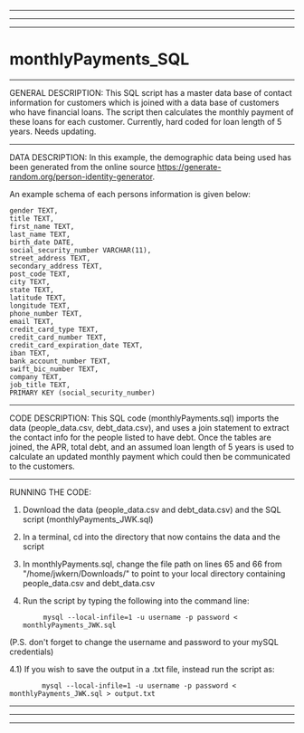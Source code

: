 ___________________________________________________________________________________________________________________________________________________________________
___________________________________________________________________________________________________________________________________________________________________
___________________________________________________________________________________________________________________________________________________________________
# monthlyPayments_SQL

___________________________________________________________________________________________________________________________________________________________________
GENERAL DESCRIPTION:
This SQL script has a master data base of contact information for customers which is joined with a data base of customers who have financial loans. The script then calculates the monthly payment of these loans for each customer. Currently, hard coded for loan length of 5 years. Needs updating. 

___________________________________________________________________________________________________________________________________________________________________
DATA DESCRIPTION:
In this example, the demographic data being used has been generated from the online source https://generate-random.org/person-identity-generator. 

An example schema of each persons information is given below: 

	gender TEXT,
	title TEXT,
	first_name TEXT,
	last_name TEXT,
	birth_date DATE,
	social_security_number VARCHAR(11),
	street_address TEXT,
	secondary_address TEXT,	
	post_code TEXT,
	city TEXT,
	state TEXT,
	latitude TEXT,	
	longitude TEXT,	
	phone_number TEXT,	
	email TEXT,	
	credit_card_type TEXT,
	credit_card_number TEXT,
	credit_card_expiration_date TEXT,
	iban TEXT,
	bank_account_number TEXT,
	swift_bic_number TEXT,
	company TEXT,
	job_title TEXT,
	PRIMARY KEY (social_security_number)



___________________________________________________________________________________________________________________________________________________________________
CODE DESCRIPTION:
This SQL code (monthlyPayments.sql) imports the data (people_data.csv, debt_data.csv), and uses a join statement to extract the contact info for the people listed to have debt. Once the tables are joined, the APR, total debt, and an assumed loan length of 5 years is used to calculate an updated monthly payment which could then be communicated to the customers.



___________________________________________________________________________________________________________________________________________________________________
RUNNING THE CODE:
1) Download the data (people_data.csv and debt_data.csv) and the SQL script (monthlyPayments_JWK.sql)

2) In a terminal, cd into the directory that now contains the data and the script

3) In monthlyPayments.sql, change the file path on lines 65 and 66 from "/home/jwkern/Downloads/" to point to your local directory containing people_data.csv and debt_data.csv

4) Run the script by typing the following into the command line:

            mysql --local-infile=1 -u username -p password < monthlyPayments_JWK.sql

(P.S. don't forget to change the username and password to your mySQL credentials)

4.1) If you wish to save the output in a .txt file, instead run the script as:
      
            mysql --local-infile=1 -u username -p password < monthlyPayments_JWK.sql > output.txt


___________________________________________________________________________________________________________________________________________________________________
___________________________________________________________________________________________________________________________________________________________________
___________________________________________________________________________________________________________________________________________________________________
